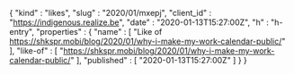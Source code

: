 {
  "kind" : "likes",
  "slug" : "2020/01/mxepj",
  "client_id" : "https://indigenous.realize.be",
  "date" : "2020-01-13T15:27:00Z",
  "h" : "h-entry",
  "properties" : {
    "name" : [ "Like of https://shkspr.mobi/blog/2020/01/why-i-make-my-work-calendar-public/" ],
    "like-of" : [ "https://shkspr.mobi/blog/2020/01/why-i-make-my-work-calendar-public/" ],
    "published" : [ "2020-01-13T15:27:00Z" ]
  }
}
